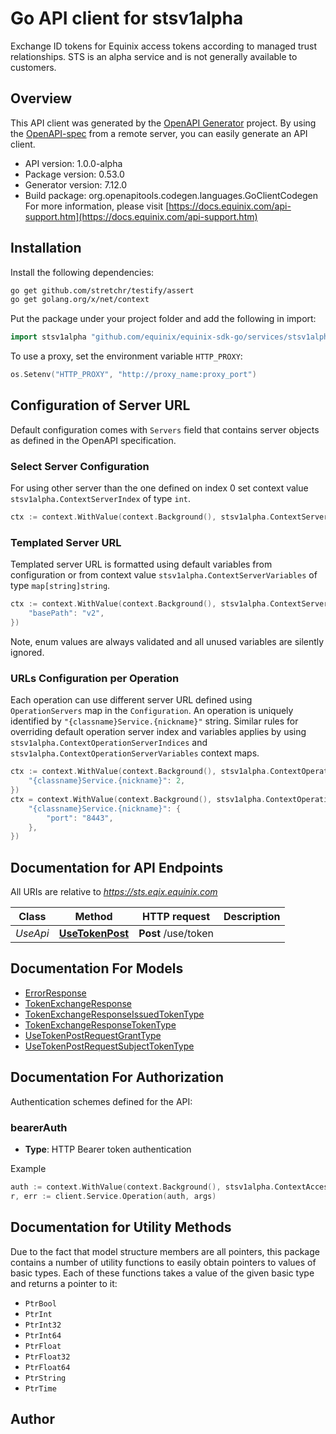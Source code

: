# Go API client for stsv1alpha

Exchange ID tokens for Equinix access tokens according to managed trust relationships. STS is an alpha service and is not generally available to customers.

## Overview
This API client was generated by the [OpenAPI Generator](https://openapi-generator.tech) project.  By using the [OpenAPI-spec](https://www.openapis.org/) from a remote server, you can easily generate an API client.

- API version: 1.0.0-alpha
- Package version: 0.53.0
- Generator version: 7.12.0
- Build package: org.openapitools.codegen.languages.GoClientCodegen
For more information, please visit [https://docs.equinix.com/api-support.htm](https://docs.equinix.com/api-support.htm)

## Installation

Install the following dependencies:

```sh
go get github.com/stretchr/testify/assert
go get golang.org/x/net/context
```

Put the package under your project folder and add the following in import:

```go
import stsv1alpha "github.com/equinix/equinix-sdk-go/services/stsv1alpha"
```

To use a proxy, set the environment variable `HTTP_PROXY`:

```go
os.Setenv("HTTP_PROXY", "http://proxy_name:proxy_port")
```

## Configuration of Server URL

Default configuration comes with `Servers` field that contains server objects as defined in the OpenAPI specification.

### Select Server Configuration

For using other server than the one defined on index 0 set context value `stsv1alpha.ContextServerIndex` of type `int`.

```go
ctx := context.WithValue(context.Background(), stsv1alpha.ContextServerIndex, 1)
```

### Templated Server URL

Templated server URL is formatted using default variables from configuration or from context value `stsv1alpha.ContextServerVariables` of type `map[string]string`.

```go
ctx := context.WithValue(context.Background(), stsv1alpha.ContextServerVariables, map[string]string{
	"basePath": "v2",
})
```

Note, enum values are always validated and all unused variables are silently ignored.

### URLs Configuration per Operation

Each operation can use different server URL defined using `OperationServers` map in the `Configuration`.
An operation is uniquely identified by `"{classname}Service.{nickname}"` string.
Similar rules for overriding default operation server index and variables applies by using `stsv1alpha.ContextOperationServerIndices` and `stsv1alpha.ContextOperationServerVariables` context maps.

```go
ctx := context.WithValue(context.Background(), stsv1alpha.ContextOperationServerIndices, map[string]int{
	"{classname}Service.{nickname}": 2,
})
ctx = context.WithValue(context.Background(), stsv1alpha.ContextOperationServerVariables, map[string]map[string]string{
	"{classname}Service.{nickname}": {
		"port": "8443",
	},
})
```

## Documentation for API Endpoints

All URIs are relative to *https://sts.eqix.equinix.com*

Class | Method | HTTP request | Description
------------ | ------------- | ------------- | -------------
*UseApi* | [**UseTokenPost**](docs/UseApi.md#usetokenpost) | **Post** /use/token | 


## Documentation For Models

 - [ErrorResponse](docs/ErrorResponse.md)
 - [TokenExchangeResponse](docs/TokenExchangeResponse.md)
 - [TokenExchangeResponseIssuedTokenType](docs/TokenExchangeResponseIssuedTokenType.md)
 - [TokenExchangeResponseTokenType](docs/TokenExchangeResponseTokenType.md)
 - [UseTokenPostRequestGrantType](docs/UseTokenPostRequestGrantType.md)
 - [UseTokenPostRequestSubjectTokenType](docs/UseTokenPostRequestSubjectTokenType.md)


## Documentation For Authorization


Authentication schemes defined for the API:
### bearerAuth

- **Type**: HTTP Bearer token authentication

Example

```go
auth := context.WithValue(context.Background(), stsv1alpha.ContextAccessToken, "BEARER_TOKEN_STRING")
r, err := client.Service.Operation(auth, args)
```


## Documentation for Utility Methods

Due to the fact that model structure members are all pointers, this package contains
a number of utility functions to easily obtain pointers to values of basic types.
Each of these functions takes a value of the given basic type and returns a pointer to it:

* `PtrBool`
* `PtrInt`
* `PtrInt32`
* `PtrInt64`
* `PtrFloat`
* `PtrFloat32`
* `PtrFloat64`
* `PtrString`
* `PtrTime`

## Author



